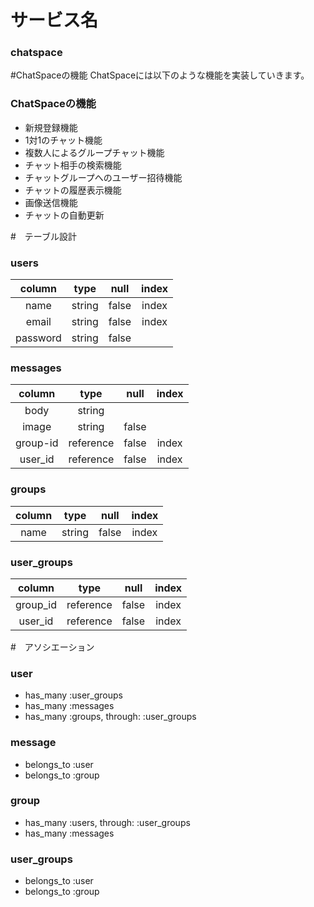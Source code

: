 # サービス名
### chatspace

#ChatSpaceの機能
ChatSpaceには以下のような機能を実装していきます。

### ChatSpaceの機能
* 新規登録機能
* 1対1のチャット機能
* 複数人によるグループチャット機能
* チャット相手の検索機能
* チャットグループへのユーザー招待機能
* チャットの履歴表示機能
* 画像送信機能
* チャットの自動更新

#　テーブル設計

### users
| column |  type  | null | index |
|:------:|:------:|:----:|:-----:|
| name   | string | false| index |
| email  | string | false| index |
|password| string | false|       |

### messages
| column |   type    | null | index |
|:------:|:---------:|:----:|:-----:|
| body   | string    |      |       |
| image  | string    | false|       |
|group-id| reference | false| index |
|user_id | reference | false| index |

### groups
| column |  type  | null | index |
|:------:|:------:|:----:|:-----:|
| name   | string | false| index |

### user_groups
| column |   type    | null | index |
|:------:|:---------:|:----:|:-----:|
|group_id| reference | false| index |
|user_id | reference | false| index |

#　アソシエーション
### user
* has_many :user_groups
* has_many :messages
* has_many :groups, through: :user_groups

### message
* belongs_to :user
* belongs_to :group

### group
* has_many :users, through: :user_groups
* has_many :messages

### user_groups
* belongs_to :user
* belongs_to :group
